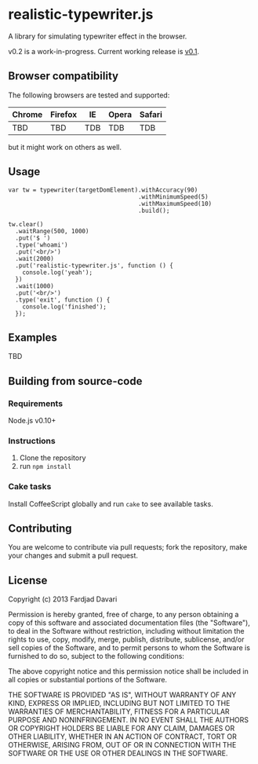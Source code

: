 # realistic-typewriter.js

A library for simulating typewriter effect in the browser.

v0.2 is a work-in-progress. Current working release is
[v0.1](https://github.com/fardjad/realistic-typewriter.js/tree/v0.1).

## Browser compatibility

The following browsers are tested and supported:

|Chrome|Firefox|IE |Opera|Safari|
|------|-------|---|-----|------|
|TBD   |TBD    |TDB|TDB  |TDB   |

but it might work on others as well.

## Usage

    var tw = typewriter(targetDomElement).withAccuracy(90)
                                         .withMinimumSpeed(5)
                                         .withMaximumSpeed(10)
                                         .build();

    tw.clear()
      .waitRange(500, 1000)
      .put('$ ')
      .type('whoami')
      .put('<br/>')
      .wait(2000)
      .put('realistic-typewriter.js', function () {
        console.log('yeah');
      })
      .wait(1000)
      .put('<br/>')
      .type('exit', function () {
        console.log('finished');
      });

## Examples

TBD

## Building from source-code

### Requirements

Node.js v0.10+

### Instructions

1. Clone the repository
2. run `npm install`

### Cake tasks

Install CoffeeScript globally and run `cake` to see available tasks.

## Contributing

You are welcome to contribute via pull requests; fork the repository,
make your changes and submit a pull request.

## License

Copyright (c) 2013 Fardjad Davari

Permission is hereby granted, free of charge, to any person obtaining a copy
of this software and associated documentation files (the "Software"), to deal
in the Software without restriction, including without limitation the rights
to use, copy, modify, merge, publish, distribute, sublicense, and/or sell
copies of the Software, and to permit persons to whom the Software is
furnished to do so, subject to the following conditions:

The above copyright notice and this permission notice shall be included in all
copies or substantial portions of the Software.

THE SOFTWARE IS PROVIDED "AS IS", WITHOUT WARRANTY OF ANY KIND, EXPRESS OR
IMPLIED, INCLUDING BUT NOT LIMITED TO THE WARRANTIES OF MERCHANTABILITY,
FITNESS FOR A PARTICULAR PURPOSE AND NONINFRINGEMENT. IN NO EVENT SHALL THE
AUTHORS OR COPYRIGHT HOLDERS BE LIABLE FOR ANY CLAIM, DAMAGES OR OTHER
LIABILITY, WHETHER IN AN ACTION OF CONTRACT, TORT OR OTHERWISE, ARISING FROM,
OUT OF OR IN CONNECTION WITH THE SOFTWARE OR THE USE OR OTHER DEALINGS IN THE
SOFTWARE.